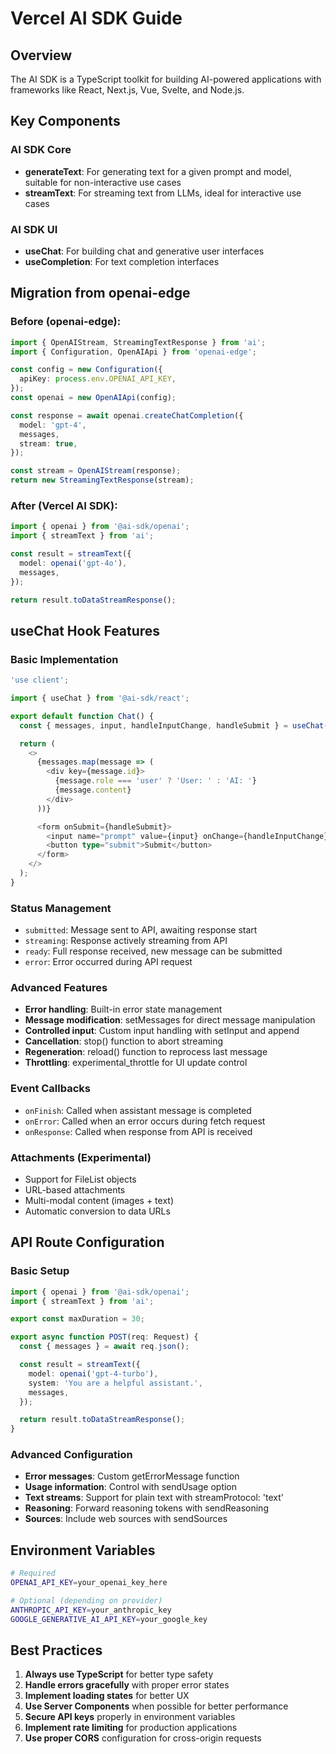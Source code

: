 # Vercel AI SDK Guide

## Overview
The AI SDK is a TypeScript toolkit for building AI-powered applications with frameworks like React, Next.js, Vue, Svelte, and Node.js.

## Key Components

### AI SDK Core
- **generateText**: For generating text for a given prompt and model, suitable for non-interactive use cases
- **streamText**: For streaming text from LLMs, ideal for interactive use cases

### AI SDK UI
- **useChat**: For building chat and generative user interfaces
- **useCompletion**: For text completion interfaces

## Migration from openai-edge

### Before (openai-edge):
```typescript
import { OpenAIStream, StreamingTextResponse } from 'ai';
import { Configuration, OpenAIApi } from 'openai-edge';

const config = new Configuration({
  apiKey: process.env.OPENAI_API_KEY,
});
const openai = new OpenAIApi(config);

const response = await openai.createChatCompletion({
  model: 'gpt-4',
  messages,
  stream: true,
});

const stream = OpenAIStream(response);
return new StreamingTextResponse(stream);
```

### After (Vercel AI SDK):
```typescript
import { openai } from '@ai-sdk/openai';
import { streamText } from 'ai';

const result = streamText({
  model: openai('gpt-4o'),
  messages,
});

return result.toDataStreamResponse();
```

## useChat Hook Features

### Basic Implementation
```typescript
'use client';

import { useChat } from '@ai-sdk/react';

export default function Chat() {
  const { messages, input, handleInputChange, handleSubmit } = useChat({});

  return (
    <>
      {messages.map(message => (
        <div key={message.id}>
          {message.role === 'user' ? 'User: ' : 'AI: '}
          {message.content}
        </div>
      ))}

      <form onSubmit={handleSubmit}>
        <input name="prompt" value={input} onChange={handleInputChange} />
        <button type="submit">Submit</button>
      </form>
    </>
  );
}
```

### Status Management
- `submitted`: Message sent to API, awaiting response start
- `streaming`: Response actively streaming from API
- `ready`: Full response received, new message can be submitted
- `error`: Error occurred during API request

### Advanced Features
- **Error handling**: Built-in error state management
- **Message modification**: setMessages for direct message manipulation
- **Controlled input**: Custom input handling with setInput and append
- **Cancellation**: stop() function to abort streaming
- **Regeneration**: reload() function to reprocess last message
- **Throttling**: experimental_throttle for UI update control

### Event Callbacks
- `onFinish`: Called when assistant message is completed
- `onError`: Called when an error occurs during fetch request
- `onResponse`: Called when response from API is received

### Attachments (Experimental)
- Support for FileList objects
- URL-based attachments
- Multi-modal content (images + text)
- Automatic conversion to data URLs

## API Route Configuration

### Basic Setup
```typescript
import { openai } from '@ai-sdk/openai';
import { streamText } from 'ai';

export const maxDuration = 30;

export async function POST(req: Request) {
  const { messages } = await req.json();

  const result = streamText({
    model: openai('gpt-4-turbo'),
    system: 'You are a helpful assistant.',
    messages,
  });

  return result.toDataStreamResponse();
}
```

### Advanced Configuration
- **Error messages**: Custom getErrorMessage function
- **Usage information**: Control with sendUsage option
- **Text streams**: Support for plain text with streamProtocol: 'text'
- **Reasoning**: Forward reasoning tokens with sendReasoning
- **Sources**: Include web sources with sendSources

## Environment Variables
```bash
# Required
OPENAI_API_KEY=your_openai_key_here

# Optional (depending on provider)
ANTHROPIC_API_KEY=your_anthropic_key
GOOGLE_GENERATIVE_AI_API_KEY=your_google_key
```

## Best Practices

1. **Always use TypeScript** for better type safety
2. **Handle errors gracefully** with proper error states
3. **Implement loading states** for better UX
4. **Use Server Components** when possible for better performance
5. **Secure API keys** properly in environment variables
6. **Implement rate limiting** for production applications
7. **Use proper CORS** configuration for cross-origin requests